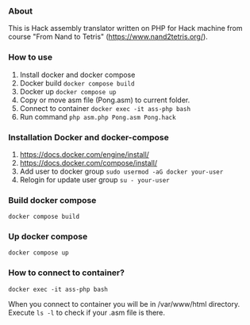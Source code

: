 ### About
This is Hack assembly translator written on PHP for Hack machine from course "From Nand to Tetris" (https://www.nand2tetris.org/).

### How to use
1. Install docker and docker compose
2. Docker build ```docker compose build```
3. Docker up ```docker compose up```
4. Copy or move asm file (Pong.asm) to current folder.
5. Connect to container ```docker exec -it ass-php bash```
6. Run command ```php asm.php Pong.asm Pong.hack```


### Installation Docker and docker-compose
1. https://docs.docker.com/engine/install/
2. https://docs.docker.com/compose/install/
3. Add user to docker group `sudo usermod -aG docker your-user`
4. Relogin for update user group `su - your-user`

### Build docker compose
```
docker compose build
```

### Up docker compose
```
docker compose up
```

### How to connect to container?
```
docker exec -it ass-php bash
```

When you connect to container you will be in /var/www/html directory.
Execute ```ls -l``` to check if your .asm file is there.
